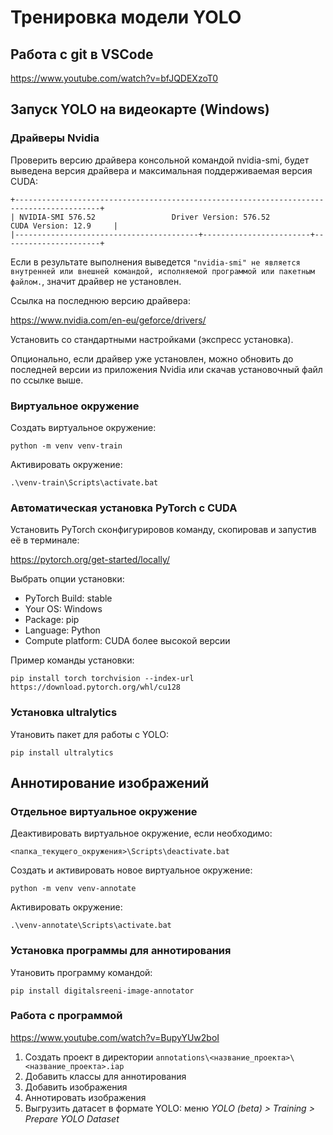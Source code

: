 # Тренировка модели YOLO

## Работа с git в VSCode

https://www.youtube.com/watch?v=bfJQDEXzoT0

## Запуск YOLO на видеокарте (Windows)

### Драйверы Nvidia

Проверить версию драйвера консольной командой nvidia-smi, будет выведена версия драйвера
и максимальная поддерживаемая версия CUDA:

    +-----------------------------------------------------------------------------------------+
    | NVIDIA-SMI 576.52                 Driver Version: 576.52         CUDA Version: 12.9     |
    |-----------------------------------------+------------------------+----------------------+

Если в результате выполнения выведется `"nvidia-smi" не является внутренней или внешней командой, исполняемой программой или пакетным файлом.`, значит драйвер не установлен. 

Ссылка на последнюю версию драйвера:

https://www.nvidia.com/en-eu/geforce/drivers/

Установить со стандартными настройками (экспресс установка).

Опционально, если драйвер уже установлен, можно обновить до последней версии
из приложения Nvidia или скачав установочный файл по ссылке выше.

### Виртуальное окружение

Создать виртуальное окружение:

`python -m venv venv-train`

Активировать окружение:

`.\venv-train\Scripts\activate.bat`

### Автоматическая установка PyTorch с CUDA

Установить PyTorch сконфигурировов команду, скопировав и запустив её в терминале:

https://pytorch.org/get-started/locally/

Выбрать опции установки:
- PyTorch Build: stable
- Your OS: Windows
- Package: pip
- Language: Python
- Compute platform: CUDA более высокой версии

Пример команды установки:

`pip install torch torchvision --index-url https://download.pytorch.org/whl/cu128`

### Установка ultralytics

Утановить пакет для работы с YOLO:

`pip install ultralytics`


## Аннотирование изображений

### Отдельное виртуальное окружение

Деактивировать виртуальное окружение, если необходимо:

`<папка_текущего_окружения>\Scripts\deactivate.bat`

Создать и активировать новое виртуальное окружение:

`python -m venv venv-annotate`

Активировать окружение:

`.\venv-annotate\Scripts\activate.bat`

### Установка программы для аннотирования

Утановить программу командой:

`pip install digitalsreeni-image-annotator`

### Работа с программой

https://www.youtube.com/watch?v=BupyYUw2boI

1. Создать проект в директории `annotations\<название_проекта>\<название_проекта>.iap`
2. Добавить классы для аннотирования
3. Добавить изображения
4. Аннотировать изображения
5. Выгрузить датасет в формате YOLO: меню _YOLO (beta) > Training > Prepare YOLO Dataset_


<!-- 
## Альтернативная установка: сборка из исходников

### Visual Studio Community
Необходимо для дальнейшей установки CUDA Toolkit. Страница загрузки:
https://visualstudio.microsoft.com/ru/vs/community/
Убрать все галки во вкладке "Рабочие нагрузки". Во вкладке "Отдельные компоненты"
ввести в поле поиска `MSVC x64 последняя версия`, выбрать найденные компоненты.
Нажать "Установить", подтвердить установку без рабочих нагрузок.

### CUDA Toolkit
Выбрать подходящую версию. Должна быть не выше версии, поддерживаемой драйвером и поддерживаться PyTorch.
Скачать версию, выведенную в предыдущем шаге. Если такой нет, скачать более старую:
https://developer.nvidia.com/cuda-toolkit-archive
Установить со стандартными настройками (экспресс установка).
Проверить установку можно командой `nvcc --version`.

### cuDNN - NVIDIA CUDA Deep Neural Network library
Скачать последнюю версию:
https://developer.nvidia.com/cudnn-archive
Установить со стандартными настройками (экспресс установка).

### Инструкции 
https://github.com/pytorch/pytorch#from-source -->